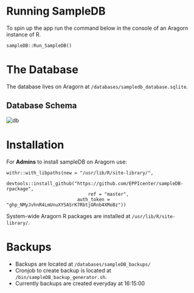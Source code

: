 
# Running SampleDB
To spin up the app run the command below in the console of an Aragorn instance of R.
```
sampleDB::Run_SampleDB()
```

# The Database
The database lives on Aragorn at `/databases/sampledb_database.sqlite`.

## Database Schema
![db](https://user-images.githubusercontent.com/95319271/151049473-54f411e9-0fa2-4d3b-be33-32a0d8521a08.png)

# Installation
For **Admins** to install sampleDB on Aragorn use:
```
withr::with_libpaths(new = "/usr/lib/R/site-library/", 
		     devtools::install_github("https://github.com/EPPIcenter/sampleDB-rpackage", 
		     			      ref = "master", 
					      auth_token = "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"))
```

System-wide Aragorn R packages are installed at `/usr/lib/R/site-library/`.

# Backups
- Backups are located at `/databases/sampleDB_backups/`
- Cronjob to create backup is located at `/bin/sampleDB_backup_generator.sh`. 
- Currently backups are created everyday at 16:15:00

